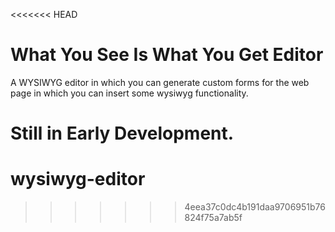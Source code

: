 <<<<<<< HEAD
# What You See Is What You Get Editor

A WYSIWYG editor in which you can generate custom forms
for the web page in which you can insert some wysiwyg 
functionality.

Still in Early Development.
=======
# wysiwyg-editor
>>>>>>> 4eea37c0dc4b191daa9706951b76824f75a7ab5f
